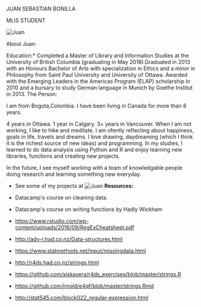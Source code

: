 JUAN SEBASTIAN BONILLA

MLIS STUDENT

![Juan](https://github.com/juansbr7/STAT545Bonilla-Juan/blob/master/HW1/45-AAA.jpg)

About Juan:

Education:* Completed a Master of Library and Information Studies at the University of British Columbia (graduating in May 2018).Graduated in 2013 with an Honours Bachelor of Arts with specialization in Ethics and a minor in Philosophy from Saint Paul University and University of Ottawa. Awarded with the Emerging Leaders in the Americas Program (ELAP) scholarship in 2010 and a bursary to study German language in Munich by Goethe Institut in 2013. The Person:

I am from Bogota,Colombia. I have been living in Canada for more than 8 years.

4 years in Ottawa.
1 year in Calgary.
3+ years in Vancouver.
When I am not working, I like to hike and meditate. I am ofently reflecting about happiness, goals in life, travels and dreams. I love drawing, daydreaming (which I think it is the richest source of new ideas) and programming. In my studies, I learned to do data analysis using Python and R and enjoy learning new libraries, functions and creating new projects.

In the future, I see myself working with a team of knowledgable people doing research and learning something new everyday.

* See some of my projects at ![Juan](http://juan-sebastian-bonilla.strikingly.com )
**Resources:**

* Datacamp's course on cleaning data.
* Datacamp's course on writing functions by Hadly Wickham
* https://www.rstudio.com/wp-content/uploads/2016/09/RegExCheatsheet.pdf
* http://adv-r.had.co.nz/Data-structures.html
* https://www.statmethods.net/input/missingdata.html
* http://r4ds.had.co.nz/strings.html
* https://github.com/siskavera/r4ds_exercises/blob/master/strings.R
* https://github.com/jrnold/e4qf/blob/master/strings.Rmd
* http://stat545.com/block022_regular-expression.html

